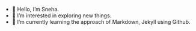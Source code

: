 - 👋 Hello, I’m Sneha.
- 👀 I’m interested in exploring new things.
- 🌱 I’m currently learning the approach of Markdown, Jekyll using Github.


<!---
SneHijam/Introduction is a ✨ special ✨ repository because its `README.md` (this file) appears on your GitHub profile.
You can click the Preview link to take a look at your changes.
--->
